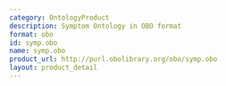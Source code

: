 ```yaml
---
category: OntologyProduct
description: Symptom Ontology in OBO format
format: obo
id: symp.obo
name: symp.obo
product_url: http://purl.obolibrary.org/obo/symp.obo
layout: product_detail
---
```


